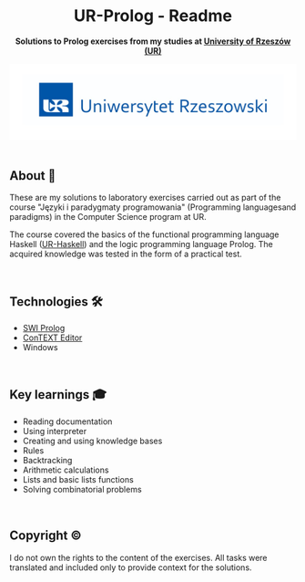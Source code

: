 <h1 align="center">UR-Prolog - Readme</h1>
<p align="center">
  <strong>
    Solutions to Prolog exercises from my studies at <a href="https://www.ur.edu.pl/pl/kolegia/kolegium-nauk-przyrodniczych">University of Rzeszów (UR)</a>
  </strong>
</p>
<div align="center">
  <a href="https://www.ur.edu.pl/pl/kolegia/kolegium-nauk-przyrodniczych">
    <img src="_for_readme/ur_banner.jpg?">
  </a>
</div>

<br>

## About :dart:
These are my solutions to laboratory exercises carried out as part of the course "Języki i paradygmaty programowania" (Programming languages ​​and paradigms) in the Computer Science program at UR. 

The course covered the basics of the functional programming language Haskell ([UR-Haskell](https://github.com/Pasek108/UR-Haskell)) and the logic programming language Prolog. The acquired knowledge was tested in the form of a practical test.

<br>

## Technologies :hammer_and_wrench:
- [SWI Prolog](https://www.swi-prolog.org)
- [ConTEXT Editor](https://www.contexteditor.org)
- Windows

<br>

## Key learnings :mortar_board:
- Reading documentation
- Using interpreter
- Creating and using knowledge bases
- Rules
- Backtracking
- Arithmetic calculations
- Lists and basic lists functions
- Solving combinatorial problems


<br>

## Copyright :copyright:
I do not own the rights to the content of the exercises. All tasks were translated and included only to provide context for the solutions.
